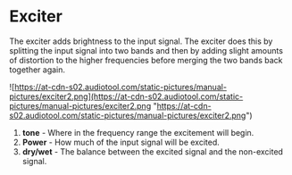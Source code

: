 # Exciter

The exciter adds brightness to the input signal. The exciter does this
by splitting the input signal into two bands and then by adding slight
amounts of distortion to the higher frequencies before merging the two
bands back together again.

![https://at-cdn-s02.audiotool.com/static-pictures/manual-pictures/exciter2.png](https://at-cdn-s02.audiotool.com/static-pictures/manual-pictures/exciter2.png
"https://at-cdn-s02.audiotool.com/static-pictures/manual-pictures/exciter2.png")

1.  **tone** - Where in the frequency range the excitement will begin.
2.  **Power** - How much of the input signal will be excited.
3.  **dry/wet** - The balance between the excited signal and the
    non-excited signal.
